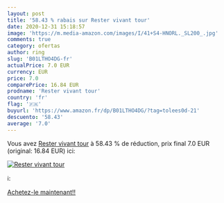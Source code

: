 ```yaml
---
layout: post
title: '58.43 % rabais sur Rester vivant tour'
date: 2020-12-31 15:18:57
image: 'https://m.media-amazon.com/images/I/41+S4-HNORL._SL200_.jpg'
comments: true
category: ofertas
author: ring
slug: 'B01LTHO4DG-fr'
actualPrice: 7.0 EUR
currency: EUR
price: 7.0
comparePrice: 16.84 EUR
prodname: 'Rester vivant tour'
country: 'fr'
flag: '🇫🇷'
buyurl: 'https://www.amazon.fr/dp/B01LTHO4DG/?tag=tolees0d-21'
descuento: '58.43'
average: '7.0'
---
```


Vous avez [Rester vivant tour](https://www.amazon.fr/dp/B01LTHO4DG/?tag=tolees0d-21)  à  58.43 % de réduction, prix final  7.0 EUR (original: 16.84 EUR) ici:

[![Rester vivant tour](https://m.media-amazon.com/images/I/41+S4-HNORL._SL200_.jpg)](https://www.amazon.fr/dp/B01LTHO4DG/?tag=tolees0d-21)

ℹ️:


[Achetez-le maintenant!!](https://www.amazon.fr/dp/B01LTHO4DG/?tag=tolees0d-21)
